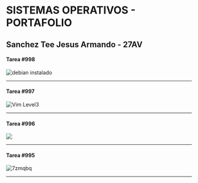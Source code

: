 # SISTEMAS OPERATIVOS - PORTAFOLIO
## Sanchez Tee Jesus Armando - 27AV

#### Tarea #998

![debian instalado](https://github.com/JesusArmandoSanchezTee/Debian-SO/assets/101674841/504461ec-a4ba-4ace-bce9-d5799e82abb3)

----

#### Tarea #997 

![Vim Level3](https://github.com/JesusArmandoSanchezTee/Debian-SO/assets/101674841/8955ffd7-a341-4cd2-b8c4-47fbf5d41d07)

----

#### Tarea #996
<a href="https://asciinema.org/a/gNAlmig0UX4mBOYmBzrQAKjKW" target="_blank"><img src="https://asciinema.org/a/gNAlmig0UX4mBOYmBzrQAKjKW.svg" /></a>

----

#### Tarea #995

![7zmqbq](https://github.com/JesusArmandoSanchezTee/Debian-SO/assets/101674841/9bd2f825-be52-433b-a6c6-20425c843c7c)

----
